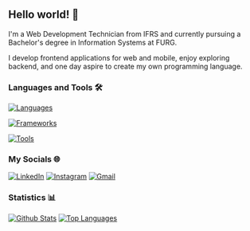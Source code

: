 ## Hello world! 👋

I'm a Web Development Technician from IFRS and currently pursuing a Bachelor's degree in Information Systems at FURG.

I develop frontend applications for web and mobile, enjoy exploring backend, and one day aspire to create my own programming language.



### Languages and Tools 🛠️

[![Languages](https://skillicons.dev/icons?i=html,css,ts,py,php)](https://skillicons.dev)

[![Frameworks](https://skillicons.dev/icons?i=tailwind,react,flask,bootstrap)](https://skillicons.dev)

[![Tools](https://skillicons.dev/icons?i=selenium,git,vscode)](https://skillicons.dev)

### My Socials 🌐

[![LinkedIn](https://img.shields.io/badge/linkedin-0A66C2?style=for-the-badge&logo=linkedin&logoColor=white)](https://www.linkedin.com/in/pedrogmachado/)
[![Instagram](https://img.shields.io/badge/instagram-E4405F?style=for-the-badge&logo=instagram&logoColor=white)](https://www.instagram.com/pedrogmchd/)
[![Gmail](https://img.shields.io/badge/gmail-EA4335?style=for-the-badge&logo=gmail&logoColor=white)](mailto:pedro.garcia.machado@outlook.com)

### Statistics 📊

[![Github Stats](https://github-readme-stats.vercel.app/api?username=pedromchd&theme=transparent&show_icons=true&rank_icon=github&number_format=long&custom_title=Github%20Stats&line_height=24&include_all_commits=false)](https://github.com/anuraghazra/github-readme-stats)
[![Top Languages](https://github-readme-stats.vercel.app/api/top-langs/?username=pedromchd&theme=transparent&layout=compact&langs_count=8&custom_title=Top%20Languages&size_weight=0.5&count_weight=0.5&hide=scss,hack,makefile)](https://github.com/anuraghazra/github-readme-stats)
